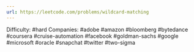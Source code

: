 ```yaml
---
url: https://leetcode.com/problems/wildcard-matching
---
```


Difficulty: #hard
Companies: #adobe #amazon #bloomberg #bytedance #coursera #cruise-automation #facebook #goldman-sachs #google #microsoft #oracle #snapchat #twitter #two-sigma